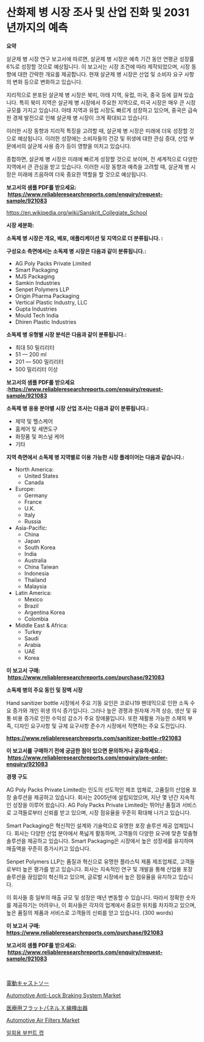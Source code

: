<p><h1>산화제 병 시장 조사 및 산업 진화 및 2031년까지의 예측</h1></p><p><strong>요약</strong></p>
<p><p>살균제 병 시장 연구 보고서에 따르면, 살균제 병 시장은 예측 기간 동안 연평균 성장률 6%로 성장할 것으로 예상됩니다. 이 보고서는 시장 조건에 따라 제작되었으며, 시장 동향에 대한 간략한 개요를 제공합니다. 현재 살균제 병 시장은 산업 및 소비자 요구 사항의 변화 등으로 변화하고 있습니다.</p><p>지리적으로 분포된 살균제 병 시장은 북미, 아태 지역, 유럽, 미국, 중국 등에 걸쳐 있습니다. 특히 북미 지역은 살균제 병 시장에서 주요한 지역으로, 미국 시장은 매우 큰 시장 규모를 가지고 있습니다. 아태 지역과 유럽 시장도 빠르게 성장하고 있으며, 중국은 급속한 경제 발전으로 인해 살균제 병 시장이 크게 확대되고 있습니다.</p><p>이러한 시장 동향과 지리적 특징을 고려할 때, 살균제 병 시장은 미래에 더욱 성장할 것으로 예상됩니다. 이러한 성장에는 소비자들의 건강 및 위생에 대한 관심 증대, 산업 부문에서의 살균제 사용 증가 등이 영향을 미치고 있습니다.</p><p>종합하면, 살균제 병 시장은 미래에 빠르게 성장할 것으로 보이며, 전 세계적으로 다양한 지역에서 큰 관심을 받고 있습니다. 이러한 시장 동향과 예측을 고려할 때, 살균제 병 시장은 미래에 즈음하여 더욱 중요한 역할을 할 것으로 예상됩니다.</p></p>
<p><strong>보고서의 샘플 PDF를 받으세요: &nbsp;<a href="https://www.reliableresearchreports.com/enquiry/request-sample/921083">https://www.reliableresearchreports.com/enquiry/request-sample/921083</a></strong></p>
<p><a href="https://en.wikipedia.org/wiki/Sanskrit_Collegiate_School">https://en.wikipedia.org/wiki/Sanskrit_Collegiate_School</a></p>
<p><strong>시장 세분화:</strong></p>
<p><strong> 소독제 병 시장은 개요, 배포, 애플리케이션 및 지역으로 더 분류됩니다. :</strong></p>
<p><strong>구성요소 측면에서는 소독제 병 시장은 다음과 같이 분류됩니다.:</strong></p>
<p><ul><li>AG Poly Packs Private Limited</li><li>Smart Packaging</li><li>MJS Packaging</li><li>Samkin Industries</li><li>Senpet Polymers LLP</li><li>Origin Pharma Packaging</li><li>Vertical Plastic Industry, LLC</li><li>Gupta Industries</li><li>Mould Tech India</li><li>Dhiren Plastic Industries</li></ul></p>
<p><strong> 소독제 병 유형별 시장 분석은 다음과 같이 분류됩니다.:</strong></p>
<p><ul><li>최대 50 밀리리터</li><li>51 — 200 ml</li><li>201 — 500 밀리리터</li><li>500 밀리리터 이상</li></ul></p>
<p><strong>보고서의 샘플 PDF를 받으세요 :<a href="https://www.reliableresearchreports.com/enquiry/request-sample/921083">https://www.reliableresearchreports.com/enquiry/request-sample/921083</a></strong></p>
<p><strong> 소독제 병 응용 분야별 시장 산업 조사는 다음과 같이 분류됩니다.:</strong></p>
<p><ul><li>제약 및 헬스케어</li><li>홈케어 및 세면도구</li><li>화장품 및 퍼스널 케어</li><li>기타</li></ul></p>
<p><strong>지역 측면에서 소독제 병 지역별로 이용 가능한 시장 플레이어는 다음과 같습니다.:</strong></p>
<p><ul>
    <li>
        North America:
        <ul>
            <li>United States</li>
            <li>Canada</li>
        </ul>
    </li>
    <li>
        Europe:
        <ul>
            <li>Germany</li>
            <li>France</li>
            <li>U.K.</li>
            <li>Italy</li>
            <li>Russia</li>
        </ul>
    </li>
    <li>
        Asia-Pacific:
        <ul>
            <li>China</li>
            <li>Japan</li>
            <li>South Korea</li>
            <li>India</li>
            <li>Australia</li>
            <li>China Taiwan</li>
            <li>Indonesia</li>
            <li>Thailand</li>
            <li>Malaysia</li>
        </ul>
    </li>
    <li>
        Latin America:
        <ul>
            <li>Mexico</li>
            <li>Brazil</li>
            <li>Argentina Korea</li>
            <li>Colombia</li>
        </ul>
    </li>
    <li>
        Middle East & Africa:
        <ul>
            <li>Turkey</li>
            <li>Saudi</li>
            <li>Arabia</li>
            <li>UAE</li>
            <li>Korea</li>
        </ul>
    </li>
    </ul></p>
<p><strong>이 보고서 구매: &nbsp;<a href="https://www.reliableresearchreports.com/purchase/921083">https://www.reliableresearchreports.com/purchase/921083</a></strong></p>
<p><strong>소독제 병의 주요 동인 및 장벽 시장</strong></p>
<p><p>Hand sanitizer bottle 시장에서 주요 기동 요인은 코로나19 팬데믹으로 인한 소독 수요 증가와 개인 위생 의식 증가입니다. 그러나 높은 경쟁과 원자재 가격 상승, 생산 및 유통 비용 증가로 인한 수익성 감소가 주요 장애물입니다. 또한 재활용 가능한 소재의 부족, 디자인 요구사항 및 규제 요구사항 준수가 시장에서 직면하는 주요 도전입니다.</p></p>
<p><strong><a href="https://www.reliableresearchreports.com/sanitizer-bottle-r921083">https://www.reliableresearchreports.com/sanitizer-bottle-r921083</a></strong></p>
<p><strong>이 보고서를 구매하기 전에 궁금한 점이 있으면 문의하거나 공유하세요.: &nbsp;<a href="https://www.reliableresearchreports.com/enquiry/pre-order-enquiry/921083">https://www.reliableresearchreports.com/enquiry/pre-order-enquiry/921083</a></strong></p>
<p><strong>경쟁 구도</strong></p>
<p><p>AG Poly Packs Private Limited는 인도의 선도적인 제조 업체로, 고품질의 산업용 포장 솔루션을 제공하고 있습니다. 회사는 2005년에 설립되었으며, 지난 몇 년간 지속적인 성장을 이루어 왔습니다. AG Poly Packs Private Limited는 뛰어난 품질과 서비스로 고객들로부터 신뢰를 받고 있으며, 시장 점유율을 꾸준히 확대해 나가고 있습니다.</p><p>Smart Packaging은 혁신적인 설계와 기술력으로 유명한 포장 솔루션 제공 업체입니다. 회사는 다양한 산업 분야에서 폭넓게 활동하며, 고객들의 다양한 요구에 맞춘 맞춤형 솔루션을 제공하고 있습니다. Smart Packaging은 시장에서 높은 성장세를 유지하며 매출액을 꾸준히 증가시키고 있습니다.</p><p>Senpet Polymers LLP는 품질과 혁신으로 유명한 플라스틱 제품 제조업체로, 고객들로부터 높은 평가를 받고 있습니다. 회사는 지속적인 연구 및 개발을 통해 산업용 포장 솔루션을 끊임없이 혁신하고 있으며, 글로벌 시장에서 높은 점유율을 유지하고 있습니다.</p><p>이 회사들 중 일부의 매출 규모 및 성장은 매년 변동할 수 있습니다. 따라서 정확한 숫자를 제공하기는 어려우나, 이 회사들은 각자의 업계에서 중요한 위치를 차지하고 있으며, 높은 품질의 제품과 서비스로 고객들의 신뢰를 얻고 있습니다. (300 words)</p></p>
<p><strong>이 보고서 구매: &nbsp; <a href="https://www.reliableresearchreports.com/purchase/921083">https://www.reliableresearchreports.com/purchase/921083</a></strong></p>
<p><strong>보고서의 샘플 PDF를 받으세요: &nbsp;<a href="https://www.reliableresearchreports.com/enquiry/request-sample/921083">https://www.reliableresearchreports.com/enquiry/request-sample/921083</a></strong><strong></strong></p>
<p>&nbsp;</p>
<p><p><a href="https://github.com/DanykaKilback/Market-Research-Report-List-2/blob/main/7794712125467.md">電動キャストソー</a></p><p><a href="https://github.com/joanneharris67856/Market-Research-Report-List-1/blob/main/automotive-anti-lock-braking-system-market.md">Automotive Anti-Lock Braking System Market</a></p><p><a href="https://github.com/RandallRunte2023/Market-Research-Report-List-2/blob/main/7645991125466.md">医療用フラットパネル X 線検出器</a></p><p><a href="https://github.com/josebowitzhs/Market-Research-Report-List-1/blob/main/automotive-air-filters-market.md">Automotive Air Filters Market</a></p><p><a href="https://github.com/LuckeyCorbin/Market-Research-Report-List-1/blob/main/2653469181994.md">일회용 부펀트 캡</a></p></p>